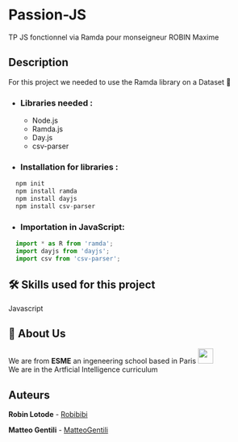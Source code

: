 # Passion-JS
TP JS fonctionnel via Ramda pour monseigneur ROBIN Maxime

## Description
For this project we needed to use the Ramda library on a Dataset :floppy_disk:
* ### Libraries needed :
  * Node.js
  * Ramda.js
  * Day.js
  * csv-parser
* ### Installation for libraries :
```js
  npm init
  npm install ramda
  npm install dayjs
  npm install csv-parser
```
* ### Importation in JavaScript:
```js
  import * as R from 'ramda';
  import dayjs from 'dayjs';
  import csv from 'csv-parser';
```
## 🛠 Skills used for this project 
Javascript

## 🚀 About Us
We are from **ESME** an ingeneering school based in Paris 
<img src="https://www.esme.fr/wp-content/themes/esme-theme-v2/images/design/logo_esme.png"  width="30" height="30">  
We are in the Artficial Intelligence curriculum  



## Auteurs

**Robin Lotode** - [Robibibi](https://github.com/Robibibi)

**Matteo Gentili** - [MatteoGentili](https://github.com/MatteoGentili)
